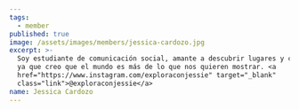 ```yaml
---
tags:
  - member
published: true
image: /assets/images/members/jessica-cardozo.jpg
excerpt: >-
  Soy estudiante de comunicación social, amante a descubrir lugares y culturas,
  ya que creo que el mundo es más de lo que nos quieren mostrar. <a
  href="https://www.instagram.com/exploraconjessie" target="_blank"
  class="link">@exploraconjessie</a>
name: Jessica Cardozo
---
```

